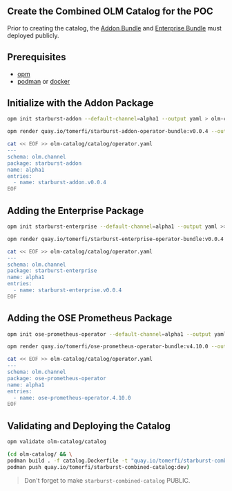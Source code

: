## Create the Combined OLM Catalog for the POC

Prior to creating the catalog, the [Addon Bundle](deploy-addon-operator-and-bundle.md) and [Enterprise Bundle](deploy-enterprise-operator-and-bundle.md) must deployed publicly.

## Prerequisites

- [opm](https://docs.openshift.com/container-platform/4.12/cli_reference/opm/cli-opm-install.html)
- [podman](https://podman.io/) or [docker](https://www.docker.com/)

## Initialize with the Addon Package

```bash
opm init starburst-addon --default-channel=alpha1 --output yaml > olm-catalog/catalog/operator.yaml
```

```bash
opm render quay.io/tomerfi/starburst-addon-operator-bundle:v0.0.4 --output yaml >> olm-catalog/catalog/operator.yaml
```

```bash
cat << EOF >> olm-catalog/catalog/operator.yaml
---
schema: olm.channel
package: starburst-addon
name: alpha1
entries:
  - name: starburst-addon.v0.0.4
EOF
```

## Adding the Enterprise Package

```bash
opm init starburst-enterprise --default-channel=alpha1 --output yaml >> olm-catalog/catalog/operator.yaml
```

```bash
opm render quay.io/tomerfi/starburst-enterprise-operator-bundle:v0.0.4 --output yaml >> olm-catalog/catalog/operator.yaml
```

```bash
cat << EOF >> olm-catalog/catalog/operator.yaml
---
schema: olm.channel
package: starburst-enterprise
name: alpha1
entries:
  - name: starburst-enterprise.v0.0.4
EOF
```

## Adding the OSE Prometheus Package

```bash
opm init ose-prometheus-operator --default-channel=alpha1 --output yaml >> olm-catalog/catalog/operator.yaml
```

```bash
opm render quay.io/tomerfi/ose-prometheus-operator-bundle:v4.10.0 --output yaml >> olm-catalog/catalog/operator.yaml
```

```bash
cat << EOF >> olm-catalog/catalog/operator.yaml
---
schema: olm.channel
package: ose-prometheus-operator
name: alpha1
entries:
  - name: ose-prometheus-operator.4.10.0
EOF
```

## Validating and Deploying the Catalog

```bash
opm validate olm-catalog/catalog
```

```bash
(cd olm-catalog/ && \
podman build . -f catalog.Dockerfile -t "quay.io/tomerfi/starburst-combined-catalog:dev" && \
podman push quay.io/tomerfi/starburst-combined-catalog:dev)
```

> Don't forget to make `starburst-combined-catalog` PUBLIC.
